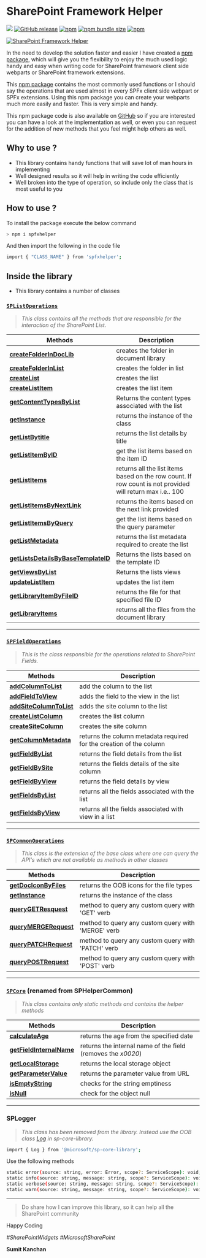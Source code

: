 # **SharePoint Framework Helper**

[![](https://img.shields.io/badge/visit-SharePointWidgets.com-green)](https://www.sharepointwidgets.com/)
[![GitHub release](https://img.shields.io/npm/l/spfxhelper?style=plastic)](https://www.npmjs.com/package/spfxhelper)
[![npm](https://img.shields.io/npm/v/spfxhelper?style=plastic)](https://www.npmjs.com/package/spfxhelper)
[![npm bundle size](https://img.shields.io/bundlephobia/min/spfxhelper?style=plastic)](https://www.npmjs.com/package/spfxhelper)
[![npm](https://img.shields.io/npm/dw/spfxhelper?style=plastic)](https://www.npmjs.com/package/spfxhelper)

[![SharePoint Framework Helper](https://github.com/SumitKanchan4/SPFx/raw/master/Images/sharePointWidgetsBanner.png?raw=true "SharePoint Framework Helper" )](https://www.sharepointwidgets.com)

In the need to develop the solution faster and easier I have created a [npm package](https://www.npmjs.com/package/spfxhelper), which will give you the flexibility to enjoy the much used logic handy and easy when writing code for SharePoint framework client side webparts or SharePoint framework extensions.

This [npm package](https://www.npmjs.com/package/spfxhelper) contains the most commonly used functions or I should say the operations that are used almost in every SPFx client side webpart or SPFx extensions. Using this npm package you can create your webparts much more easily and faster. This is very simple and handy.

This npm package code is also available on [GitHub](https://github.com/SumitKanchan4/SPFx) so if you are interested you can have a look at the implementation as well, or even you can request for the addition of new methods that you feel might help others as well.

## **Why to use ?**
- This library contains handy functions that will save lot of man hours in implementing
- Well designed results so it will help in writing the code efficiently
- Well broken into the type of operation, so include only the class that is most useful to you

## **How to use ?**
To install the package execute the below command
```sh
> npm i spfxhelper
```
And then import the following in the code file
```sh
import { "CLASS_NAME" } from 'spfxhelper';
```

## **Inside the library**
- This library contains a number of classes

### [`SPListOperations`](https://github.com/SumitKanchan4/SPFx/wiki/List-Operations)
>*This class contains all the methods that are responsible for the interaction of the SharePoint List.*

| Methods                                                                                                                           | Description                                                                                               |
|-----------------------------------------------------------------------------------------------------------------------------------|-----------------------------------------------------------------------------------------------------------|
| [**createFolderInDocLib**](https://github.com/SumitKanchan4/SPFx/wiki/List-Operations#createFolderInDocLib)                       | creates the folder in document library                                                                    |
| [**createFolderInList**](https://github.com/SumitKanchan4/SPFx/wiki/List-Operations#createFolderInList)                           | creates the folder in list                                                                                |
| [**createList**](https://github.com/SumitKanchan4/SPFx/wiki/List-Operations#createList)                                           | creates the list                                                                                          |
| [**createListItem**](https://github.com/SumitKanchan4/SPFx/wiki/List-Operations#createListItem)                                   | creates the list item                                                                                     |
| [**getContentTypesByList**](https://github.com/SumitKanchan4/SPFx/wiki/List-Operations#getContentTypesByList)                     | Returns the content types associated with the list                                                        |
| [**getInstance**](https://github.com/SumitKanchan4/SPFx/wiki/List-Operations#getinstance)                                         | returns the instance of the class                                                                         |
| [**getListBytitle**](https://github.com/SumitKanchan4/SPFx/wiki/List-Operations#getlistbytitle)                                   | returns the list details by title                                                                         |
| [**getListItemByID**](https://github.com/SumitKanchan4/SPFx/wiki/List-Operations#getListItemByID)                                 | get the list items based on the item ID                                                                   |
| [**getListItems**](https://github.com/SumitKanchan4/SPFx/wiki/List-Operations#getListItems)                                       | returns all the list items based on the row count. If row count is not provided will return max i.e.. 100 |
| [**getListItemsByNextLink**](https://github.com/SumitKanchan4/SPFx/wiki/List-Operations#getListByNextLink)                             | returns the items based on the next link provided                                                         |
| [**getListItemsByQuery**](https://github.com/SumitKanchan4/SPFx/wiki/List-Operations#getListItemsByQuery)                         | get the list items based on the query parameter                                                           |
| [**getListMetadata**](https://github.com/SumitKanchan4/SPFx/wiki/List-Operations#getListMetadata)                                 | returns the list metadata required to create the list                                                     |
| [**getListsDetailsByBaseTemplateID**](https://github.com/SumitKanchan4/SPFx/wiki/List-Operations#getListsDetailsByBaseTemplateID) | Returns the lists based on the template ID                                                                |
| [**getViewsByList**](https://github.com/SumitKanchan4/SPFx/wiki/List-Operations#getViewsByList)                                   | Returns the lists views                                                                                   |
| [**updateListItem**](https://github.com/SumitKanchan4/SPFx/wiki/List-Operations#updateListItem)                                   | updates the list item                                                                                     |
| [**getLibraryItemByFileID**](https://github.com/SumitKanchan4/SPFx/wiki/List-Operations#getLibraryItemByFileID)                   | returns the file for that specified file ID                                                               |
| [**getLibraryItems**](https://github.com/SumitKanchan4/SPFx/wiki/List-Operations#getLibraryItems)                                 | returns all the files from the document library                                                           |

***
### [`SPFieldOperations`](https://github.com/SumitKanchan4/SPFx/wiki/Field-Operations)
>*This is the class responsible for the operations related to SharePoint Fields.*

| Methods                                                                                                     | Description                                                         |
|-------------------------------------------------------------------------------------------------------------|---------------------------------------------------------------------|
| [**addColumnToList**](https://github.com/SumitKanchan4/SPFx/wiki/Common-Operations#addColumnToList)         | add the column to the list                                          |
| [**addFieldToView**](https://github.com/SumitKanchan4/SPFx/wiki/Common-Operations#addFieldToView)           | adds the field to the view in the list                              |
| [**addSiteColumnToList**](https://github.com/SumitKanchan4/SPFx/wiki/Common-Operations#addSiteColumnToList) | adds the site column to the list                                    |
| [**createListColumn**](https://github.com/SumitKanchan4/SPFx/wiki/Common-Operations#createListColumn)       | creates the list column                                             |
| [**createSiteColumn**](https://github.com/SumitKanchan4/SPFx/wiki/Common-Operations#createSiteColumn)       | creates the site column                                             |
| [**getColumnMetadata**](https://github.com/SumitKanchan4/SPFx/wiki/Common-Operations#getColumnMetadata)     | returns the column metadata required for the creation of the column |
| [**getFieldByList**](https://github.com/SumitKanchan4/SPFx/wiki/Common-Operations#getFieldByList)           | returns the field details from the list                             |
| [**getFieldBySite**](https://github.com/SumitKanchan4/SPFx/wiki/Common-Operations#getFieldBySite)           | returns the fields details of the site column                       |
| [**getFieldByView**](https://github.com/SumitKanchan4/SPFx/wiki/Common-Operations#getFieldByView)           | returns the field details by view                                   |
| [**getFieldsByList**](https://github.com/SumitKanchan4/SPFx/wiki/Common-Operations#getFieldsByList)         | returns all the fields associated with the list                     |
| [**getFieldsByView**](https://github.com/SumitKanchan4/SPFx/wiki/Common-Operations#getFieldsByView)         | returns all the fields associated with view in a list               |

***
### [`SPCommonOperations`](https://github.com/SumitKanchan4/SPFx/wiki/Common-Operations)
>*This class is the extension of the base class where one can query the API's which are not available as methods in other classes*

| Methods                                                                                                 | Description                                        |
|---------------------------------------------------------------------------------------------------------|----------------------------------------------------|
| [**getDocIconByFiles**](https://github.com/SumitKanchan4/SPFx/wiki/Common-Operations#getDocIconByFiles) | returns the OOB icons for the file types           |
| [**getInstance**](https://github.com/SumitKanchan4/SPFx/wiki/Common-Operations#getinstance)             | returns the instance of the class                  |
| [**queryGETResquest**](https://github.com/SumitKanchan4/SPFx/wiki/Common-Operations#queryGETResquest)   | method to query any custom query with 'GET' verb   |
| [**queryMERGERequest**](https://github.com/SumitKanchan4/SPFx/wiki/Common-Operations#queryMERGERequest) | method to query any custom query with 'MERGE' verb |
| [**queryPATCHRequest**](https://github.com/SumitKanchan4/SPFx/wiki/Common-Operations#queryPATCHRequest) | method to query any custom query with 'PATCH' verb |
| [**queryPOSTRequest**](https://github.com/SumitKanchan4/SPFx/wiki/Common-Operations#queryPOSTRequest)   | method to query any custom query with 'POST' verb  |

***
### [`SPCore`](https://github.com/SumitKanchan4/SPFx/wiki/Core-Operations) (renamed from SPHelperCommon)
>*This class contains only static methods and contains the helper methods*

| Methods                                                                                                     | Description                                                  |
|-------------------------------------------------------------------------------------------------------------|--------------------------------------------------------------|
| [**calculateAge**](https://github.com/SumitKanchan4/SPFx/wiki/Core-Operations#calculateAge)                 | returns the age from the specified date                      |
| [**getFieldInternalName**](https://github.com/SumitKanchan4/SPFx/wiki/Core-Operations#getFieldInternalName) | returns the internal name of the field (removes the _x0020_) |
| [**getLocalStorage**](https://github.com/SumitKanchan4/SPFx/wiki/Core-Operations#getLocalStorage)           | returns the local storage object                             |
| [**getParameterValue**](https://github.com/SumitKanchan4/SPFx/wiki/Core-Operations#getParameterValue)       | returns the parameter value from URL                         |
| [**isEmptyString**](https://github.com/SumitKanchan4/SPFx/wiki/Core-Operations#isemptystring)               | checks for the string emptiness                              |
| [**isNull**](https://github.com/SumitKanchan4/SPFx/wiki/Core-Operations#isNull)                             | check for the object null                                    |
***
### SPLogger
>*This class has been removed from the library. Instead use the OOB class [Log](https://docs.microsoft.com/en-us/javascript/api/sp-core-library/log?view=sp-typescript-latest) in sp-core-library.*

```sh
import { Log } from '@microsoft/sp-core-library';
```
Use the following methods
```sh
static error(source: string, error: Error, scope?: ServiceScope): void;
static info(source: string, message: string, scope?: ServiceScope): void;
static verbose(source: string, message: string, scope?: ServiceScope): void;
static warn(source: string, message: string, scope?: ServiceScope): void;
```
***

> Do share how I can improve this library, so it can help all the SharePoint community




Happy Coding

*#SharePointWidgets #MicrosoftSharePoint*

**Sumit Kanchan**
